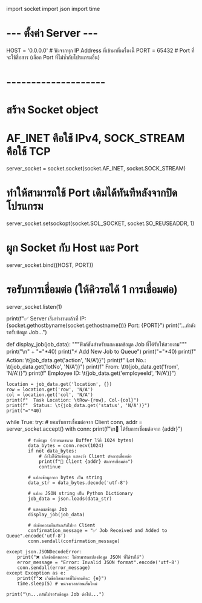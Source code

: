 import socket
import json
import time

# --- ตั้งค่า Server ---
HOST = '0.0.0.0'  # ฟังจากทุก IP Address ที่เข้ามาที่เครื่องนี้
PORT = 65432      # Port ที่จะใช้สื่อสาร (เลือก Port ที่ไม่ซ้ำกับโปรแกรมอื่น)
# --------------------

# สร้าง Socket object
# AF_INET คือใช้ IPv4, SOCK_STREAM คือใช้ TCP
server_socket = socket.socket(socket.AF_INET, socket.SOCK_STREAM)

# ทำให้สามารถใช้ Port เดิมได้ทันทีหลังจากปิดโปรแกรม
server_socket.setsockopt(socket.SOL_SOCKET, socket.SO_REUSEADDR, 1)

# ผูก Socket กับ Host และ Port
server_socket.bind((HOST, PORT))

# รอรับการเชื่อมต่อ (ให้คิวรอได้ 1 การเชื่อมต่อ)
server_socket.listen(1)

print(f"✅ Server เริ่มทำงานแล้วที่ IP: {socket.gethostbyname(socket.gethostname())} Port: {PORT}")
print("...กำลังรอรับข้อมูล Job...")

def display_job(job_data):
    """ฟังก์ชันสำหรับแสดงผลข้อมูล Job ที่ได้รับให้สวยงาม"""
    print("\n" + "="*40)
    print("⚡️ Add New Job to Queue")
    print("="*40)
    print(f"  Action: \t{job_data.get('action', 'N/A')}")
    print(f"  Lot No.: \t{job_data.get('lotNo', 'N/A')}")
    print(f"  From: \t\t{job_data.get('from', 'N/A')}")
    print(f"  Employee ID: \t{job_data.get('employeeId', 'N/A')}")
    
    location = job_data.get('location', {})
    row = location.get('row', 'N/A')
    col = location.get('col', 'N/A')
    print(f"  Task Location: \tRow-{row}, Col-{col}")
    print(f"  Status: \t{job_data.get('status', 'N/A')}")
    print("="*40)

while True:
    try:
        # ยอมรับการเชื่อมต่อจาก Client
        conn, addr = server_socket.accept()
        with conn:
            print(f"\n🔌 ได้รับการเชื่อมต่อจาก {addr}")

            # รับข้อมูล (กำหนดขนาด Buffer ไว้ที่ 1024 bytes)
            data_bytes = conn.recv(1024)
            if not data_bytes:
                # ถ้าไม่ได้รับข้อมูล แสดงว่า Client ตัดการเชื่อมต่อ
                print(f"🔌 Client {addr} ตัดการเชื่อมต่อ")
                continue

            # แปลงข้อมูลจาก bytes เป็น string
            data_str = data_bytes.decode('utf-8')

            # แปลง JSON string เป็น Python Dictionary
            job_data = json.loads(data_str)

            # แสดงผลข้อมูล Job
            display_job(job_data)

            # ส่งข้อความยืนยันกลับไปหา Client
            confirmation_message = "✅ Job Received and Added to Queue".encode('utf-8')
            conn.sendall(confirmation_message)

    except json.JSONDecodeError:
        print("❌ เกิดข้อผิดพลาด: ไม่สามารถแปลงข้อมูล JSON ที่ได้รับได้")
        error_message = "Error: Invalid JSON format".encode('utf-8')
        conn.sendall(error_message)
    except Exception as e:
        print(f"❌ เกิดข้อผิดพลาดที่ไม่คาดคิด: {e}")
        time.sleep(5) # หน่วงเวลาก่อนเริ่มใหม่
    
    print("\n...กลับไปรอรับข้อมูล Job ต่อไป...")
